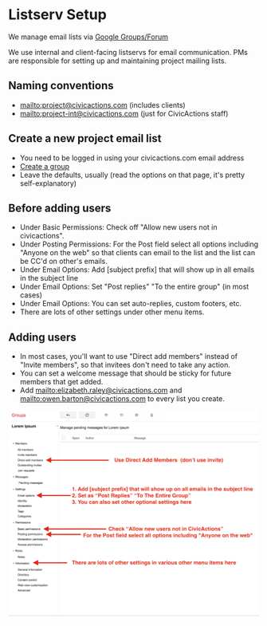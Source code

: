 # Listserv Setup

We manage email lists via [Google Groups/Forum](https://groups.google.com/a/civicactions.net/forum/)

We use internal and client-facing listservs for email communication. PMs are responsible for setting up and maintaining project mailing lists.

## Naming conventions

- <mailto:project@civicactions.com> (includes clients)
- <mailto:project-int@civicactions.com> (just for CivicActions staff)

## Create a new project email list

- You need to be logged in using your civicactions.com email address
- [Create a group](https://groups.google.com/a/civicactions.net/forum/#!creategroup)
- Leave the defaults, usually (read the options on that page, it's pretty self-explanatory)

## Before adding users

- Under Basic Permissions: Check off "Allow new users not in civicactions".
- Under Posting Permissions: For the Post field select all options including "Anyone on the web" so that clients can email to the list and the list can be CC'd on other's emails.
- Under Email Options: Add \[subject prefix] that will show up in all emails in the subject line
- Under Email Options: Set "Post replies" "To the entire group" (in most cases)
- Under Email Options: You can set auto-replies, custom footers, etc.
- There are lots of other settings under other menu items.

## Adding users

- In most cases, you'll want to use "Direct add members" instead of "Invite members", so that invitees don't need to take any action.
- You can set a welcome message that should be sticky for future members that get added.
- Add <mailto:elizabeth.raley@civicactions.com> and <mailto:owen.barton@civicactions.com> to every list you create.

![alt text](../images/create-google-group-listserv.png "PM listserv setup")

